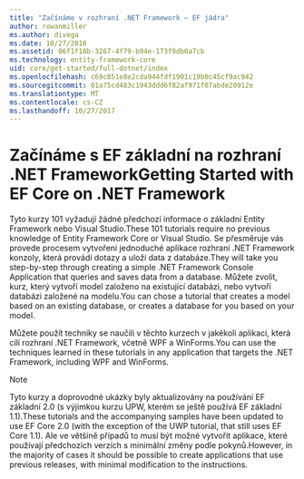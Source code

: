 ```yaml
---
title: "Začínáme v rozhraní .NET Framework – EF jádra"
author: rowanmiller
ms.author: divega
ms.date: 10/27/2016
ms.assetid: 06f1f18b-3267-4f79-b94e-173f9db0a7cb
ms.technology: entity-framework-core
uid: core/get-started/full-dotnet/index
ms.openlocfilehash: c69c851e8e2cda944fdf1901c19b0c45cf9ac942
ms.sourcegitcommit: 01a75cd483c1943ddd6f82af971f07abde20912e
ms.translationtype: MT
ms.contentlocale: cs-CZ
ms.lasthandoff: 10/27/2017
---
```

# <a name="getting-started-with-ef-core-on-net-framework"></a><span data-ttu-id="78d04-102">Začínáme s EF základní na rozhraní .NET Framework</span><span class="sxs-lookup"><span data-stu-id="78d04-102">Getting Started with EF Core on .NET Framework</span></span>

<span data-ttu-id="78d04-103">Tyto kurzy 101 vyžadují žádné předchozí informace o základní Entity Framework nebo Visual Studio.</span><span class="sxs-lookup"><span data-stu-id="78d04-103">These 101 tutorials require no previous knowledge of Entity Framework Core or Visual Studio.</span></span> <span data-ttu-id="78d04-104">Se přesměruje vás provede procesem vytvoření jednoduché aplikace rozhraní .NET Framework konzoly, která provádí dotazy a uloží data z databáze.</span><span class="sxs-lookup"><span data-stu-id="78d04-104">They will take you step-by-step through creating a simple .NET Framework Console Application that queries and saves data from a database.</span></span> <span data-ttu-id="78d04-105">Můžete zvolit, kurz, který vytvoří model založeno na existující databázi, nebo vytvoří databázi založené na modelu.</span><span class="sxs-lookup"><span data-stu-id="78d04-105">You can chose a tutorial that creates a model based on an existing database, or creates a database for you based on your model.</span></span>

<span data-ttu-id="78d04-106">Můžete použít techniky se naučili v těchto kurzech v jakékoli aplikaci, která cílí rozhraní .NET Framework, včetně WPF a WinForms.</span><span class="sxs-lookup"><span data-stu-id="78d04-106">You can use the techniques learned in these tutorials in any application that targets the .NET Framework, including WPF and WinForms.</span></span>

> [!NOTE]  
> <span data-ttu-id="78d04-107">Tyto kurzy a doprovodné ukázky byly aktualizovány na používání EF základní 2.0 (s výjimkou kurzu UPW, kterém se ještě používá EF základní 1.1).</span><span class="sxs-lookup"><span data-stu-id="78d04-107">These tutorials and the accompanying samples have been updated to use EF Core 2.0 (with the exception of the UWP tutorial, that still uses EF Core 1.1).</span></span> <span data-ttu-id="78d04-108">Ale ve většině případů to musí být možné vytvořit aplikace, které používají předchozích verzích s minimální změny podle pokynů.</span><span class="sxs-lookup"><span data-stu-id="78d04-108">However, in the majority of cases it should be possible to create applications that use previous releases, with minimal modification to the instructions.</span></span>
